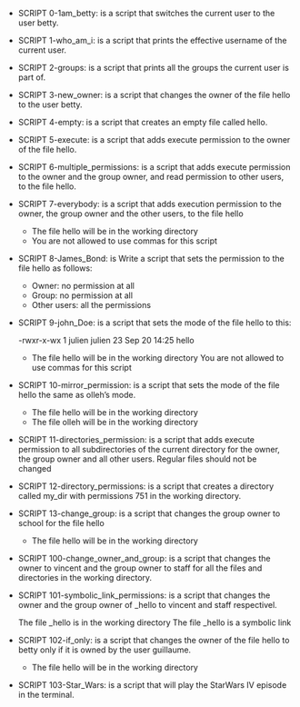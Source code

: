 - SCRIPT 0-1am_betty: is a script that switches the current user to the user betty.

- SCRIPT 1-who_am_i: is a script that prints the effective username of the current user.

- SCRIPT 2-groups: is a script that prints all the groups the current user is part of.

- SCRIPT 3-new_owner: is  a script that changes the owner of the file hello to the user betty.

- SCRIPT 4-empty: is a script that creates an empty file called hello.

- SCRIPT 5-execute: is a script that adds execute permission to the owner of the file hello.

- SCRIPT 6-multiple_permissions: is a script that adds execute permission to the owner and the group owner, and read permission to other users, to the file hello.

- SCRIPT 7-everybody: is a script that adds execution permission to the owner, the group owner and the other users, to the file hello

	- 	The file hello will be in the working directory
	-	 You are not allowed to use commas for this script 

- SCRIPT 8-James_Bond: is Write a script that sets the permission to the file hello as follows:

	-	Owner: no permission at all
	-	Group: no permission at all
	-	Other users: all the permissions

- SCRIPT 9-john_Doe: is a script that sets the mode of the file hello to this:

	-rwxr-x-wx 1 julien julien 23 Sep 20 14:25 hello
	
	-	The file hello will be in the working directory
		You are not allowed to use commas for this script

- SCRIPT 10-mirror_permission: is a script that sets the mode of the file hello the same as olleh’s mode.

	-	The file hello will be in the working directory
	-	The file olleh will be in the working directory

- SCRIPT 11-directories_permission: is a script that adds execute permission to all subdirectories of the current directory for the owner, the group owner and all other users. Regular files should not be changed

- SCRIPT 12-directory_permissions: is a script that creates a directory called my_dir with permissions 751 in the working directory.

- SCRIPT 13-change_group: is a script that changes the group owner to school for the file hello

	-	The file hello will be in the working directory

- SCRIPT 100-change_owner_and_group: is a script that changes the owner to vincent and the group owner to staff for all the files and directories in the working directory.

- SCRIPT 101-symbolic_link_permissions: is a script that changes the owner and the group owner of _hello to vincent and staff respectivel.

	The file _hello is in the working directory
	The file _hello is a symbolic link

- SCRIPT 102-if_only: is a script that changes the owner of the file hello to betty only if it is owned by the user guillaume.

	-	The file hello will be in the working directory

- SCRIPT 103-Star_Wars: is a script that will play the StarWars IV episode in the terminal.
